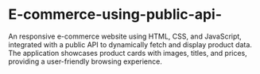 # E-commerce-using-public-api-
An responsive e-commerce website using HTML, CSS, and JavaScript, integrated with a public API to dynamically fetch and display product data. The application showcases product cards with images, titles, and prices, providing a user-friendly browsing experience.
